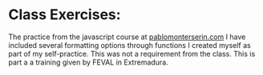 # Class Exercises:
The practice from the javascript course at <a href="pablomonterserin.com" target="_blank">pablomonterserin.com</a>
I have included several formatting options through functions I created myself as part of my self-practice. This was not a requirement from the class.
This is part a a training given by FEVAL in Extremadura.
